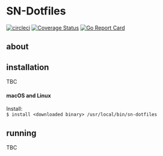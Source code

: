# SN-Dotfiles

[![circleci][circleci-image]][circleci-url] [![Coverage Status][coverage-image]][coverage-url] [![Go Report Card][go-report-card-image]][go-report-card-url] 

## about

## installation
TBC  

#### macOS and Linux
  
Install:  
``
$ install <downloaded binary> /usr/local/bin/sn-dotfiles
``  

## running
TBC


[circleci-image]: https://circleci.com/gh/jonhadfield/sn-dotfiles.svg?style=svg
[circleci-url]: https://circleci.com/gh/jonhadfield/sn-dotfiles
[go-report-card-url]: https://goreportcard.com/report/github.com/jonhadfield/sn-dotfiles
[go-report-card-image]: https://goreportcard.com/badge/github.com/jonhadfield/sn-dotfiles
[coverage-image]: https://coveralls.io/repos/github/jonhadfield/sn-dotfiles/badge.svg?branch=master
[coverage-url]: https://coveralls.io/github/jonhadfield/sn-dotfiles?branch=master
